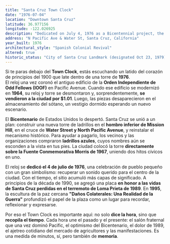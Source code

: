 ```yaml
---
title: "Santa Cruz Town Clock"
date: "1976-07-04"
location: "Downtown Santa Cruz"
latitude: 36.977156
longitude: -122.026925
description: "Dedicated on July 4, 1976 as a Bicentennial project, the Town Clock reuses the IOOF building’s early-1900 clockworks; it was erected over the 1967 Morris Memorial Fountain and later gained an earthquake memorial plaque."
address: "N Pacific Ave & Water St, Santa Cruz, California"
year_built: 1976
architectural_style: "Spanish Colonial Revival"
altered: true
historic_status: "City of Santa Cruz Landmark (designated Oct 23, 1979)"
---
```


Si te paras debajo del **Town Clock**, estás escuchando un latido del corazón de principios del 1900 que late dentro de una torre de **1976**.  
El reloj una vez coronó el antiguo edificio de la **Orden Independiente de Odd Fellows (IOOF)** en Pacific Avenue. Cuando ese edificio se modernizó en **1964**, su reloj y torre se desmontaron y, sorprendentemente, **se vendieron a la ciudad por $1.01**. Luego, las piezas desaparecieron en el almacenamiento del sótano, un vestigio dormido esperando un nuevo escenario.

El **Bicentenario** de Estados Unidos lo despertó. Santa Cruz se unió a un plan: construir una nueva torre de ladrillos en el **hombro inferior de Mission Hill**, en el cruce de **Water Street y North Pacific Avenue**, y reinstalar el mecanismo histórico. Para ayudar a pagarlo, los vecinos y las organizaciones compraron **ladrillos azules**, cuyos nombres aún se esconden a la vista en tus pies. La ciudad colocó la torre **directamente sobre la Fuente Conmemorativa Morris de 1967**, uniendo dos hitos cívicos en uno.

El reloj se **dedicó el 4 de julio de 1976**, una celebración de pueblo pequeño con un gran simbolismo: recuperar un sonido querido para el centro de la ciudad. Con el tiempo, el sitio acumuló más capas de significado. A principios de la década de 1990, se agregó una placa **en honor a las vidas de Santa Cruz perdidas en el terremoto de Loma Prieta de 1989**. En **1995**, la escultura de la paz cercana **"Daños Colaterales: Una Realidad de la Guerra"** profundizó el papel de la plaza como un lugar para recordar, reflexionar y expresarse.

Por eso el Town Clock es importante aquí: no solo **dice la hora**, sino que **recopila el tiempo**. Cada hora une el pasado y el presente: el salón fraternal que una vez dominó Pacific, el optimismo del Bicentenario, el dolor de 1989, el ajetreo cotidiano del mercado de agricultores y las manifestaciones. Es una medida de minutos, sí, pero también de **memoria**.